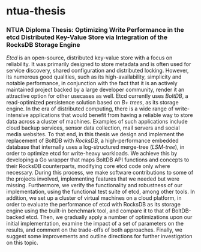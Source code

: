 # ntua-thesis
### NTUA Diploma Thesis: Optimizing Write Performance in the etcd Distributed Key-Value Store via Integration of the RocksDB Storage Engine


*Etcd* is an open-source, distributed key-value store with a focus on reliability. It was primarily designed to store metadata and is often used for service discovery, shared configuration and distributed locking. However, its numerous good qualities, such as its high-availability, simplicity and notable performance, in conjunction with the fact that it is an actively maintained project backed by a large developer community, render it an attractive option for other usecases as well. Etcd currently uses *BoltDB*, a read-optimized persistence solution based on *B+ trees*, as its storage engine. In the era of distributed computing, there is a wide range of write-intensive applications that would benefit from having a reliable way to store data across a cluster of machines. Examples of such applications include cloud backup services, sensor data collection, mail servers and social media websites. To that end, in this thesis we design and implement the replacement of BoltDB with *RocksDB*, a high-performance embedded database that internally uses a log-structured merge-tree (*LSM-tree*), in order to optimize etcd for write-heavy workloads. We achieve this by developing a Go wrapper that maps BoltDB API functions and concepts to their RocksDB counterparts, modifying core etcd code only where necessary. During this process, we make software contributions to some of the projects involved, implementing features that we needed but were missing. Furthermore, we verify the functionality and robustness of our implementation, using the functional test suite of etcd, among other tools. In addition, we set up a cluster of virtual machines on a cloud platform, in order to evaluate the performance of etcd with RocksDB as its storage engine using the built-in benchmark tool, and compare it to that of BoltDB-backed etcd. Then, we gradually apply a number of optimizations upon our initial implementation, examine the impact of a set of parameters on the results, and comment on the trade-offs of both approaches. Finally, we suggest some improvements and outline directions for further investigation on this topic.
